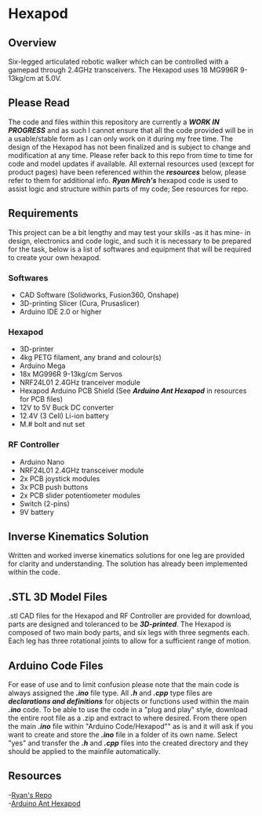 # Hexapod
## Overview
Six-legged articulated robotic walker which can be controlled with a gamepad through 2.4GHz transceivers. The Hexapod uses 18 MG996R 9-13kg/cm at 5.0V.

## Please Read
The code and files within this repository are currently a **_WORK IN PROGRESS_** and as such I cannot ensure that all the code provided will be in a usable/stable form as I can only work on it during my free time. The design of the Hexapod has not been finalized and is subject to change and modification at any time. Please refer back to this repo from time to time for code and model updates if available. All external resources used (except for product pages) have been referenced within the **_resources_** below, please refer to them for additional info. **_Ryan Mirch's_** hexapod code is used to assist logic and structure within parts of my code; See resources for repo.

## Requirements
This project can be a bit lengthy and may test your skills -as it has mine- in design, electronics and code logic, and such it is necessary to be prepared for the task, below is a list of softwares and equipment that will be required to create your own hexapod.
### Softwares
- CAD Software (Solidworks, Fusion360, Onshape)
- 3D-printing Slicer (Cura, Prusaslicer)
- Arduino IDE 2.0 or higher
### Hexapod
- 3D-printer
- 4kg PETG filament, any brand and colour(s)
- Arduino Mega
- 18x MG996R 9-13kg/cm Servos
- NRF24L01 2.4GHz tranceiver module
- Hexapod Arduino PCB Shield (See **_Arduino Ant Hexapod_** in resources for PCB files)
- 12V to 5V Buck DC converter
- 12.4V (3 Cell) Li-ion battery
- M.# bolt and nut set
### RF Controller
- Arduino Nano
- NRF24L01 2.4GHz transceiver module
- 2x PCB joystick modules
- 3x PCB push buttons
- 2x PCB slider potentiometer modules
- Switch (2-pins)
- 9V battery

## Inverse Kinematics Solution
Written and worked inverse kinematics solutions for one leg are provided for clarity and understanding. The solution has already been implemented within the code.

## .STL 3D Model Files
.stl CAD files for the Hexapod and RF Controller are provided for download, parts are designed and toleranced to be **_3D-printed_**. The Hexapod is composed of two main body parts, and six legs with three segments each. Each leg has three rotational joints to allow for a sufficient range of motion.

## Arduino Code Files
For ease of use and to limit confusion please note that the main code is always assigned the **_.ino_** file type. All **_.h_** and **_.cpp_** type files are **_declarations and definitions_** for objects or functions used within the main **_.ino_** code. To be able to use the code in a "plug and play" style, download the entire root file as a .zip and extract to where desired. From there open the main **_.ino_** file within "Arduino Code/Hexapod"" as is and it will ask if you want to create and store the **_.ino_** file in a folder of its own name. Select "yes" and transfer the **_.h_** and **_.cpp_** files into the created directory and they should be applied to the mainfile automatically.

## Resources
-[Ryan's Repo](https://github.com/Ryan-Mirch/Aecerts_Hexapod_V1/tree/main/Hexapod_Code)  
-[Arduino Ant Hexapod](https://howtomechatronics.com/projects/arduino-ant-hexapod-robot/#h-assembling-the-pcb)  
